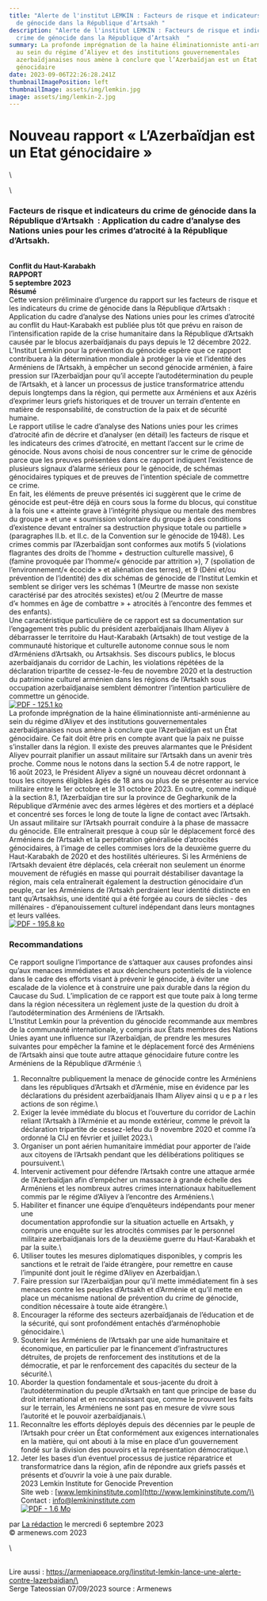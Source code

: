 ```yaml
---
title: "Alerte de l'institut LEMKIN : Facteurs de risque et indicateurs du crime
  de génocide dans la République d’Artsakh "
description: "Alerte de l'institut LEMKIN : Facteurs de risque et indicateurs du
  crime de génocide dans la République d’Artsakh  "
summary: La profonde imprégnation de la haine éliminationniste anti-arménienne
  au sein du régime d’Aliyev et des institutions gouvernementales
  azerbaïdjanaises nous amène à conclure que l’Azerbaïdjan est un État
  génocidaire
date: 2023-09-06T22:26:28.241Z
thumbnailImagePosition: left
thumbnailImage: assets/img/lemkin.jpg
image: assets/img/lemkin-2.jpg
---
```

<!--StartFragment-->

# Nouveau rapport « L’Azerbaïdjan est un Etat génocidaire »

<!--EndFragment-->\

\

<!--StartFragment-->

### Facteurs de risque et indicateurs du crime de génocide dans la République d’Artsakh  : Application du cadre d’analyse des Nations unies pour les crimes d’atrocité à la République d’Artsakh.

**\
Conflit du Haut-Karabakh\
RAPPORT\
5 septembre 2023\
Résumé**\
Cette version préliminaire d’urgence du rapport sur les facteurs de risque et les indicateurs du crime de génocide dans la République d’Artsakh : Application du cadre d’analyse des Nations unies pour les crimes d’atrocité au conflit du Haut-Karabakh est publiée plus tôt que prévu en raison de l’intensification rapide de la crise humanitaire dans la République d’Artsakh causée par le blocus azerbaïdjanais du pays depuis le 12 décembre 2022. L’Institut Lemkin pour la prévention du génocide espère que ce rapport contribuera à la détermination mondiale à protéger la vie et l’identité des Arméniens de l’Artsakh, à empêcher un second génocide arménien, à faire pression sur l’Azerbaïdjan pour qu’il accepte l’autodétermination du peuple de l’Artsakh, et à lancer un processus de justice transformatrice attendu depuis longtemps dans la région, qui permette aux Arméniens et aux Azéris d’exprimer leurs griefs historiques et de trouver un terrain d’entente en matière de responsabilité, de construction de la paix et de sécurité humaine.\
Le rapport utilise le cadre d’analyse des Nations unies pour les crimes d’atrocité afin de décrire et d’analyser (en détail) les facteurs de risque et les indicateurs des crimes d’atrocité, en mettant l’accent sur le crime de génocide. Nous avons choisi de nous concentrer sur le crime de génocide parce que les preuves présentées dans ce rapport indiquent l’existence de plusieurs signaux d’alarme sérieux pour le génocide, de schémas génocidaires typiques et de preuves de l’intention spéciale de commettre ce crime.\
En fait, les éléments de preuve présentés ici suggèrent que le crime de génocide est peut-être déjà en cours sous la forme du blocus, qui constitue à la fois une « atteinte grave à l’intégrité physique ou mentale des membres du groupe » et une « soumission volontaire du groupe à des conditions d’existence devant entraîner sa destruction physique totale ou partielle » (paragraphes II.b. et II.c. de la Convention sur le génocide de 1948). Les crimes commis par l’Azerbaïdjan sont conformes aux motifs 5 (violations flagrantes des droits de l’homme + destruction culturelle massive), 6 (famine provoquée par l’homme/« génocide par attrition »), 7 (spoliation de l’environnement/« écocide » et aliénation des terres), et 9 (Déni et/ou prévention de l’identité) des dix schémas de génocide de l’Institut Lemkin et semblent se diriger vers les schémas 1 (Meurtre de masse non sexiste caractérisé par des atrocités sexistes) et/ou 2 (Meurtre de masse d’« hommes en âge de combattre » + atrocités à l’encontre des femmes et des enfants).\
Une caractéristique particulière de ce rapport est sa documentation sur l’engagement très public du président azerbaïdjanais Ilham Aliyev à débarrasser le territoire du Haut-Karabakh (Artsakh) de tout vestige de la communauté historique et culturelle autonome connue sous le nom d’Arméniens d’Artsakh, ou Artsakhsis. Ses discours publics, le blocus azerbaïdjanais du corridor de Lachin, les violations répétées de la déclaration tripartite de cessez-le-feu de novembre 2020 et la destruction du patrimoine culturel arménien dans les régions de l’Artsakh sous occupation azerbaïdjanaise semblent démontrer l’intention particulière de commettre un génocide.\
[![PDF - 125.1 ko](https://www.armenews.com/local/cache-vignettes/L52xH52/pdf-39070.png?1691969270)](https://www.armenews.com/IMG/pdf/6/9/c/summary_-_artskah_report_-1_fr.pdf "pdf/6/9/c/summary\_-\_artskah_report\_-1_fr.pdf")\
La profonde imprégnation de la haine éliminationniste anti-arménienne au sein du régime d’Aliyev et des institutions gouvernementales azerbaïdjanaises nous amène à conclure que l’Azerbaïdjan est un État génocidaire. Ce fait doit être pris en compte avant que la paix ne puisse s’installer dans la région. Il existe des preuves alarmantes que le Président Aliyev pourrait planifier un assaut militaire sur l’Artsakh dans un avenir très proche. Comme nous le notons dans la section 5.4 de notre rapport, le 16 août 2023, le Président Aliyev a signé un nouveau décret ordonnant à tous les citoyens éligibles âgés de 18 ans ou plus de se présenter au service militaire entre le 1er octobre et le 31 octobre 2023. En outre, comme indiqué à la section 8.1, l’Azerbaïdjan tire sur la province de Gegharkunik de la République d’Arménie avec des armes légères et des mortiers et a déplacé et concentré ses forces le long de toute la ligne de contact avec l’Artsakh. Un assaut militaire sur l’Artsakh pourrait conduire à la phase de massacre du génocide. Elle entraînerait presque à coup sûr le déplacement forcé des Arméniens de l’Artsakh et la perpétration généralisée d’atrocités génocidaires, à l’image de celles commises lors de la deuxième guerre du Haut-Karabakh de 2020 et des hostilités ultérieures. Si les Arméniens de l’Artsakh devaient être déplacés, cela créerait non seulement un énorme mouvement de réfugiés en masse qui pourrait déstabiliser davantage la région, mais cela entraînerait également la destruction génocidaire d’un peuple, car les Arméniens de l’Artsakh perdraient leur identité distincte en tant qu’Artsakhsis, une identité qui a été forgée au cours de siècles - des millénaires - d’épanouissement culturel indépendant dans leurs montagnes et leurs vallées.\
[![PDF - 195.8 ko](https://www.armenews.com/local/cache-vignettes/L52xH52/pdf-39070.png?1691969270)](https://www.armenews.com/IMG/pdf/e/8/4/summary_-_artskah_report_-1.pdf "pdf/e/8/4/summary\_-\_artskah_report\_-1.pdf")

### Recommandations

Ce rapport souligne l’importance de s’attaquer aux causes profondes ainsi qu’aux menaces immédiates et aux déclencheurs potentiels de la violence dans le cadre des efforts visant à prévenir le génocide, à éviter une escalade de la violence et à construire une paix durable dans la région du Caucase du Sud. L’implication de ce rapport est que toute paix à long terme dans la région nécessitera un règlement juste de la question du droit à l’autodétermination des Arméniens de l’Artsakh.\
L’Institut Lemkin pour la prévention du génocide recommande aux membres de la communauté internationale, y compris aux États membres des Nations Unies ayant une influence sur l’Azerbaïdjan, de prendre les mesures suivantes pour empêcher la famine et le déplacement forcé des Arméniens de l’Artsakh ainsi que toute autre attaque génocidaire future contre les Arméniens de la République d’Arménie :\

1. Reconnaître publiquement la menace de génocide contre les Arméniens dans les républiques d’Artsakh et d’Arménie, mise en évidence par les déclarations du président azerbaïdjanais Ilham Aliyev ainsi q u e p a r les actions de son régime.\
2. Exiger la levée immédiate du blocus et l’ouverture du corridor de Lachin reliant l’Artsakh à l’Arménie et au monde extérieur, comme le prévoit la déclaration tripartite de cessez-lefeu du 9 novembre 2020 et comme l’a ordonné la CIJ en février et juillet 2023.\
3. Organiser un pont aérien humanitaire immédiat pour apporter de l’aide aux citoyens de l’Artsakh pendant que les délibérations politiques se poursuivent.\
4. Intervenir activement pour défendre l’Artsakh contre une attaque armée de l’Azerbaïdjan afin d’empêcher un massacre à grande échelle des Arméniens et les nombreux autres crimes internationaux habituellement commis par le régime d’Aliyev à l’encontre des Arméniens.\
5. Habiliter et financer une équipe d’enquêteurs indépendants pour mener une\
   documentation approfondie sur la situation actuelle en Artsakh, y compris une enquête sur les atrocités commises par le personnel militaire azerbaïdjanais lors de la deuxième guerre du Haut-Karabakh et par la suite.\
6. Utiliser toutes les mesures diplomatiques disponibles, y compris les sanctions et le retrait de l’aide étrangère, pour remettre en cause l’impunité dont jouit le régime d’Aliyev en Azerbaïdjan.\
7. Faire pression sur l’Azerbaïdjan pour qu’il mette immédiatement fin à ses menaces contre les peuples d’Artsakh et d’Arménie et qu’il mette en place un mécanisme national de prévention du crime de génocide, condition nécessaire à toute aide étrangère.\
8. Encourager la réforme des secteurs azerbaïdjanais de l’éducation et de la sécurité, qui sont profondément entachés d’arménophobie génocidaire.\
9. Soutenir les Arméniens de l’Artsakh par une aide humanitaire et économique, en particulier par le financement d’infrastructures détruites, de projets de renforcement des institutions et de la démocratie, et par le renforcement des capacités du secteur de la sécurité.\
10. Aborder la question fondamentale et sous-jacente du droit à l’autodétermination du peuple d’Artsakh en tant que principe de base du droit international et en reconnaissant que, comme le prouvent les faits sur le terrain, les Arméniens ne sont pas en mesure de vivre sous l’autorité et le pouvoir azerbaïdjanais.\
11. Reconnaître les efforts déployés depuis des décennies par le peuple de l’Artsakh pour créer un État conformément aux exigences internationales en la matière, qui ont abouti à la mise en place d’un gouvernement fondé sur la division des pouvoirs et la représentation démocratique.\
12. Jeter les bases d’un éventuel processus de justice réparatrice et transformatrice dans la région, afin de répondre aux griefs passés et présents et d’ouvrir la voie à une paix durable.\
    2023 Lemkin Institute for Genocide Prevention\
    Site web : [www.lemkininstitute.com](http://www.lemkininstitute.com/)\
    Contact : info@lemkininstitute.com\
    [![PDF - 1.6 Mo](https://www.armenews.com/local/cache-vignettes/L52xH52/pdf-39070.png?1691969270)](https://www.armenews.com/IMG/pdf/c/1/0/final_draft_-_un_framework_of_analysis_for_atrocity_crimes_-_artsakh.docx-2.pdf "pdf/c/1/0/final_draft\_-\_un_framework_of_analysis_for_atrocity_crimes\_-\_artsakh.docx-2.pdf")

par [La rédaction](https://www.armenews.com/spip.php?page=auteur&id_auteur=4) le mercredi 6 septembre 2023\
© armenews.com 2023

<!--EndFragment-->\
\
L﻿ire aussi : https://armeniapeace.org/linstitut-lemkin-lance-une-alerte-contre-lazerbaidjan/\
\
S﻿erge Tateossian 07/09/2023    source : Armenews